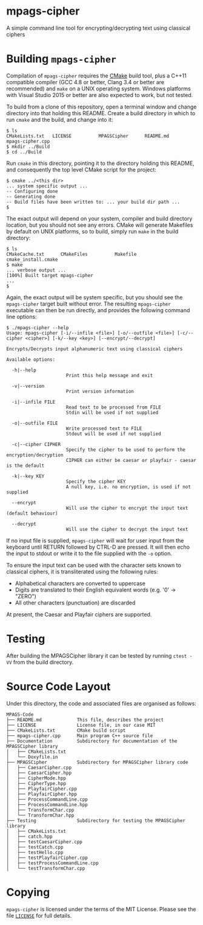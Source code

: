 # mpags-cipher
A simple command line tool for encrypting/decrypting text using classical ciphers

# Building `mpags-cipher`
Compilation of `mpags-cipher` requires the [CMake](http://www.cmake.org)
build tool, plus a  C++11 compatible compiler (GCC 4.8 or better, Clang
3.4 or better are recommended) and `make` on a UNIX operating system.
Windows platforms with Visual Studio 2015 or better are also expected to
work, but not tested.

To build from a clone of this repository, open a terminal window
and change directory into that holding this README. Create a build
directory in which to run `cmake` and the build, and change into it:

```
$ ls
CMakeLists.txt   LICENSE          MPAGSCipher      README.md        mpags-cipher.cpp
$ mkdir ../Build
$ cd ../Build
```

Run `cmake` in this directory, pointing it to the directory holding this
README, and consequently the top level CMake script for the project:

```
$ cmake ../<this dir>
... system specific output ...
-- Configuring done
-- Generating done
-- Build files have been written to: ... your build dir path ...
$
```

The exact output will depend on your system, compiler and build directory
location, but you should not see any errors. CMake will generate
Makefiles by default on UNIX platforms, so to build, simply run `make`
in the build directory:

```
$ ls
CMakeCache.txt      CMakeFiles          Makefile            cmake_install.cmake
$ make
... verbose output ...
[100%] Built target mpags-cipher
...
$
```

Again, the exact output will be system specific, but you should see the
`mpags-cipher` target built without error. The resulting `mpags-cipher`
executable can then be run directly, and provides the following command
line options:

```
$ ./mpags-cipher --help
Usage: mpags-cipher [-i/--infile <file>] [-o/--outfile <file>] [-c/--cipher <cipher>] [-k/--key <key>] [--encrypt/--decrypt]

Encrypts/Decrypts input alphanumeric text using classical ciphers

Available options:

  -h|--help
                      Print this help message and exit

  -v|--version
                      Print version information

  -i|--infile FILE
                      Read text to be processed from FILE
                      Stdin will be used if not supplied

  -o|--outfile FILE
                      Write processed text to FILE
                      Stdout will be used if not supplied

  -c|--cipher CIPHER
                      Specify the cipher to be used to perform the encryption/decryption
                      CIPHER can either be caesar or playfair - caesar is the default

  -k|--key KEY
                      Specify the cipher KEY
                      A null key, i.e. no encryption, is used if not supplied

  --encrypt
                      Will use the cipher to encrypt the input text (default behaviour)

  --decrypt
                      Will use the cipher to decrypt the input text
```

If no input file is supplied, `mpags-cipher` will wait for user input
from the keyboard until RETURN followed by CTRL-D are pressed.
It will then echo the input to stdout or write it to the file supplied with
the `-o` option.

To ensure the input text can be used with the character sets known to
classical ciphers, it is transliterated using the following rules:

- Alphabetical characters are converted to uppercase
- Digits are translated to their English equivalent words (e.g. '0' -> "ZERO")
- All other characters (punctuation) are discarded

At present, the Caesar and Playfair ciphers are supported.

# Testing

After building the MPAGSCipher library it can be tested by running `ctest -VV` from the build directory.

# Source Code Layout
Under this directory, the code and associated files are organised as
follows:

```
MPAGS-Code
├── README.md             This file, describes the project
├── LICENSE               License file, in our case MIT
├── CMakeLists.txt        CMake build script
├── mpags-cipher.cpp      Main program C++ source file
├── Documentation         Subdirectory for documentation of the MPAGSCipher library
│   ├── CMakeLists.txt
│   └── Doxyfile.in
├── MPAGSCipher           Subdirectory for MPAGSCipher library code
│   ├── CaesarCipher.cpp
│   ├── CaesarCipher.hpp
│   ├── CipherMode.hpp
│   ├── CipherType.hpp
│   ├── PlayfairCipher.cpp
│   ├── PlayfairCipher.hpp
│   ├── ProcessCommandLine.cpp
│   ├── ProcessCommandLine.hpp
│   ├── TransformChar.cpp
│   └── TransformChar.hpp
├── Testing               Subdirectory for testing the MPAGSCipher library
│   ├── CMakeLists.txt
│   ├── catch.hpp
│   ├── testCaesarCipher.cpp
│   ├── testCatch.cpp
│   ├── testHello.cpp
│   ├── testPlayfairCipher.cpp
│   ├── testProcessCommandLine.cpp
│   └── testTransformChar.cpp
```

# Copying
`mpags-cipher` is licensed under the terms of the MIT License. Please see
the file [`LICENSE`](LICENSE) for full details.

